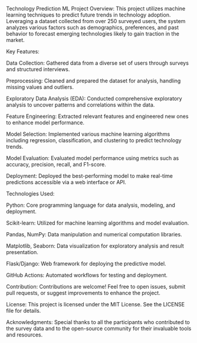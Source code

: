 Technology Prediction ML Project
Overview:
This project utilizes machine learning techniques to predict future trends in technology adoption. Leveraging a dataset collected from over 250 surveyed users, the system analyzes various factors such as demographics, preferences, and past behavior to forecast emerging technologies likely to gain traction in the market.

Key Features:

Data Collection: Gathered data from a diverse set of users through surveys and structured interviews.

Preprocessing: Cleaned and prepared the dataset for analysis, handling missing values and outliers.

Exploratory Data Analysis (EDA): Conducted comprehensive exploratory analysis to uncover patterns and correlations within the data.

Feature Engineering: Extracted relevant features and engineered new ones to enhance model performance.

Model Selection: Implemented various machine learning algorithms including regression, classification, and clustering to predict technology trends.

Model Evaluation: Evaluated model performance using metrics such as accuracy, precision, recall, and F1-score.

Deployment: Deployed the best-performing model to make real-time predictions accessible via a web interface or API.


Technologies Used:

Python: Core programming language for data analysis, modeling, and deployment.

Scikit-learn: Utilized for machine learning algorithms and model evaluation.

Pandas, NumPy: Data manipulation and numerical computation libraries.

Matplotlib, Seaborn: Data visualization for exploratory analysis and result presentation.

Flask/Django: Web framework for deploying the predictive model.

GitHub Actions: Automated workflows for testing and deployment.


Contribution:
Contributions are welcome! Feel free to open issues, submit pull requests, or suggest improvements to enhance the project.

License:
This project is licensed under the MIT License. See the LICENSE file for details.

Acknowledgments:
Special thanks to all the participants who contributed to the survey data and to the open-source community for their invaluable tools and resources.
